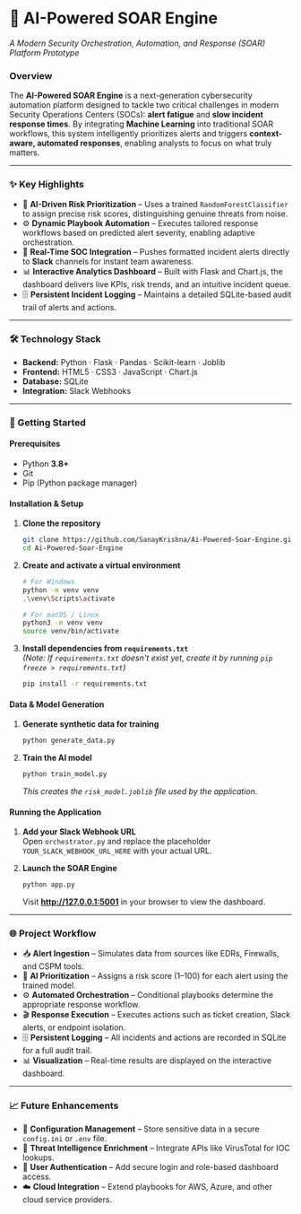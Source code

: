 # 🤖 AI-Powered SOAR Engine
*A Modern Security Orchestration, Automation, and Response (SOAR) Platform Prototype*

### Overview
The **AI-Powered SOAR Engine** is a next-generation cybersecurity automation platform designed to tackle two critical challenges in modern Security Operations Centers (SOCs): **alert fatigue** and **slow incident response times**. By integrating **Machine Learning** into traditional SOAR workflows, this system intelligently prioritizes alerts and triggers **context-aware, automated responses**, enabling analysts to focus on what truly matters.

---

### ✨ Key Highlights
- 🧠 **AI-Driven Risk Prioritization** – Uses a trained `RandomForestClassifier` to assign precise risk scores, distinguishing genuine threats from noise.
- ⚙️ **Dynamic Playbook Automation** – Executes tailored response workflows based on predicted alert severity, enabling adaptive orchestration.
- 💬 **Real-Time SOC Integration** – Pushes formatted incident alerts directly to **Slack** channels for instant team awareness.
- 📊 **Interactive Analytics Dashboard** – Built with Flask and Chart.js, the dashboard delivers live KPIs, risk trends, and an intuitive incident queue.
- 🗄️ **Persistent Incident Logging** – Maintains a detailed SQLite-based audit trail of alerts and actions.

---

### 🛠️ Technology Stack
*   **Backend:** Python · Flask · Pandas · Scikit-learn · Joblib
*   **Frontend:** HTML5 · CSS3 · JavaScript · Chart.js
*   **Database:** SQLite
*   **Integration:** Slack Webhooks

---

### 🚀 Getting Started

#### Prerequisites
- Python **3.8+**
- Git
- Pip (Python package manager)

#### Installation & Setup

1.  **Clone the repository**
    ```bash
    git clone https://github.com/SanayKrishna/Ai-Powered-Soar-Engine.git
    cd Ai-Powered-Soar-Engine
    ```

2.  **Create and activate a virtual environment**
    ```bash
    # For Windows
    python -m venv venv
    .\venv\Scripts\activate
    
    # For macOS / Linux
    python3 -m venv venv
    source venv/bin/activate
    ```

3.  **Install dependencies from `requirements.txt`**  
    *(Note: If `requirements.txt` doesn't exist yet, create it by running `pip freeze > requirements.txt`)*
    ```bash
    pip install -r requirements.txt
    ```

#### Data & Model Generation

1.  **Generate synthetic data for training**
    ```bash
    python generate_data.py
    ```

2.  **Train the AI model**
    ```bash
    python train_model.py
    ```
    *This creates the `risk_model.joblib` file used by the application.*

#### Running the Application

1.  **Add your Slack Webhook URL**  
    Open `orchestrator.py` and replace the placeholder `YOUR_SLACK_WEBHOOK_URL_HERE` with your actual URL.

2.  **Launch the SOAR Engine**
    ```bash
    python app.py
    ```
    Visit **http://127.0.0.1:5001** in your browser to view the dashboard.

---

### 🌐 Project Workflow
- 📥 **Alert Ingestion** – Simulates data from sources like EDRs, Firewalls, and CSPM tools.
- 🧠 **AI Prioritization** – Assigns a risk score (1–100) for each alert using the trained model.
- ⚙️ **Automated Orchestration** – Conditional playbooks determine the appropriate response workflow.
- 🎬 **Response Execution** – Executes actions such as ticket creation, Slack alerts, or endpoint isolation.
- 🗄️ **Persistent Logging** – All incidents and actions are recorded in SQLite for a full audit trail.
- 📊 **Visualization** – Real-time results are displayed on the interactive dashboard.

---

### 📈 Future Enhancements
- 🔐 **Configuration Management** – Store sensitive data in a secure `config.ini` or `.env` file.
- 🧩 **Threat Intelligence Enrichment** – Integrate APIs like VirusTotal for IOC lookups.
- 👤 **User Authentication** – Add secure login and role-based dashboard access.
- ☁️ **Cloud Integration** – Extend playbooks for AWS, Azure, and other cloud service providers.
